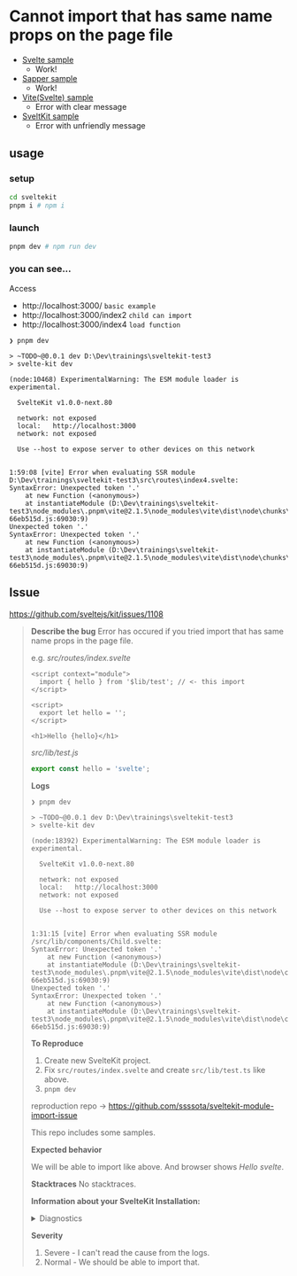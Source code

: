 # Cannot import that has same name props on the page file

- [Svelte sample](./svelte/README.md)
  - Work!
- [Sapper sample](./sapper/README.md)
  - Work!
- [Vite(Svelte) sample](./vite/README.md)
  - Error with clear message
- [SveltKit sample](./sveltekit/README.md)
  - Error with unfriendly message

## usage

### setup

```sh
cd sveltekit
pnpm i # npm i
```

### launch

```sh
pnpm dev # npm run dev
```

### you can see...

Access

- http://localhost:3000/  `basic example`
- http://localhost:3000/index2  `child can import`
- http://localhost:3000/index4  `load function`

```log
❯ pnpm dev

> ~TODO~@0.0.1 dev D:\Dev\trainings\sveltekit-test3
> svelte-kit dev

(node:10468) ExperimentalWarning: The ESM module loader is experimental.

  SvelteKit v1.0.0-next.80

  network: not exposed
  local:   http://localhost:3000
  network: not exposed

  Use --host to expose server to other devices on this network


1:59:08 [vite] Error when evaluating SSR module D:\Dev\trainings\sveltekit-test3\src\routes\index4.svelte:
SyntaxError: Unexpected token '.'
    at new Function (<anonymous>)
    at instantiateModule (D:\Dev\trainings\sveltekit-test3\node_modules\.pnpm\vite@2.1.5\node_modules\vite\dist\node\chunks\dep-66eb515d.js:69030:9)
Unexpected token '.'
SyntaxError: Unexpected token '.'
    at new Function (<anonymous>)
    at instantiateModule (D:\Dev\trainings\sveltekit-test3\node_modules\.pnpm\vite@2.1.5\node_modules\vite\dist\node\chunks\dep-66eb515d.js:69030:9)

```

## Issue

https://github.com/sveltejs/kit/issues/1108

> **Describe the bug**
> Error has occured if you tried import that has same name props in the page file.
> 
> e.g.
> *src/routes/index.svelte*
> ```svelte
> <script context="module">
>   import { hello } from '$lib/test'; // <- this import
> </script>
> 
> <script>
>   export let hello = '';
> </script>
> 
> <h1>Hello {hello}</h1>
> ```
> *src/lib/test.js*
> ```js
> export const hello = 'svelte';
> ```
> 
> **Logs**
> ```
> ❯ pnpm dev
> 
> > ~TODO~@0.0.1 dev D:\Dev\trainings\sveltekit-test3
> > svelte-kit dev
> 
> (node:18392) ExperimentalWarning: The ESM module loader is experimental.
> 
>   SvelteKit v1.0.0-next.80
> 
>   network: not exposed
>   local:   http://localhost:3000
>   network: not exposed
> 
>   Use --host to expose server to other devices on this network
> 
> 
> 1:31:15 [vite] Error when evaluating SSR module /src/lib/components/Child.svelte:
> SyntaxError: Unexpected token '.'
>     at new Function (<anonymous>)
>     at instantiateModule (D:\Dev\trainings\sveltekit-test3\node_modules\.pnpm\vite@2.1.5\node_modules\vite\dist\node\chunks\dep-66eb515d.js:69030:9)
> Unexpected token '.'
> SyntaxError: Unexpected token '.'
>     at new Function (<anonymous>)
>     at instantiateModule (D:\Dev\trainings\sveltekit-test3\node_modules\.pnpm\vite@2.1.5\node_modules\vite\dist\node\chunks\dep-66eb515d.js:69030:9)
> 
> ```
> 
> **To Reproduce**
> 
> 1. Create new SvelteKit project.
> 2. Fix `src/routes/index.svelte` and create `src/lib/test.ts` like above.
> 3. `pnpm dev`
> 
> reproduction repo -> https://github.com/ssssota/sveltekit-module-import-issue
> 
> This repo includes some samples.
> 
> **Expected behavior**
> 
> We will be able to import like above.
> And browser shows *Hello svelte*.
> 
> **Stacktraces**
> No stacktraces.
> 
> **Information about your SvelteKit Installation:**
> 
> <details>
>   <summary>Diagnostics</summary>
> 
>   System:
>     OS: Windows 10 10.0.19042
>     CPU: (12) x64 AMD Ryzen 5 2600 Six-Core Processor
>     Memory: 5.08 GB / 15.93 GB
>   Binaries:
>     Node: 12.19.0 - C:\Program Files\nodejs\node.EXE
>     npm: 7.9.0 - C:\Program Files\nodejs\npm.CMD
>   Browsers:
>     Chrome: 89.0.4389.114
>     Edge: Spartan (44.19041.906.0), Chromium (89.0.774.77)
>     Internet Explorer: 11.0.19041.1
>   npmPackages:
>     @sveltejs/adapter-node: next => 1.0.0-next.15
>     @sveltejs/kit: next => 1.0.0-next.80
>     svelte: ^3.29.0 => 3.37.0
>     vite: ^2.1.0 => 2.1.5
> 
> </details>
> 
> **Severity**
> 1. Severe - I can't read the cause from the logs.
> 2. Normal - We should be able to import that.
> 
